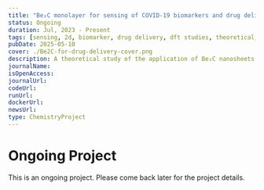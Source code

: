 ```yaml
---
title: "Be₂C monolayer for sensing of COVID-19 biomarkers and drug delivery: A DFT study"
status: Ongoing
duration: Jul, 2023 - Present
tags: [sensing, 2d, biomarker, drug delivery, dft studies, theoretical, ongoing]
pubDate: 2025-05-10
cover: ./Be2C-for-drug-delivery-cover.png
description: A theoretical study of the application of Be₂C nanosheets for detecting the ethyl butyrate(EB) biomarker in lung-related diseasesalong with delivering a Favipiravir drug to the target tissue is presented in this study.
journalName: 
isOpenAccess: 
journalUrl: 
codeUrl: 
runUrl: 
dockerUrl: 
newsUrl: 
type: ChemistryProject
---
```

# Ongoing Project
This is an ongoing project. Please come back later for the project details.
